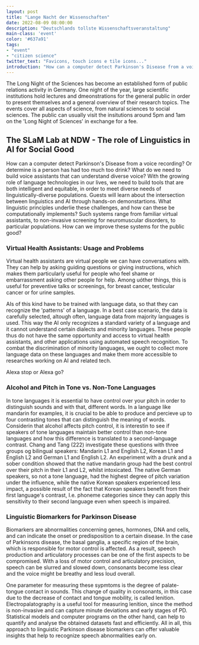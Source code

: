 ```yaml
---
layout: post
title: "Lange Nacht der Wissenschaften"
date: 2022-08-09 08:00:00
description: "Deutschlands tollste Wissenschaftsveranstaltung"
main-class: 'event'
color: '#637a91'
tags:
- "event"
- "citizen science"
twitter_text: "Favicons, touch icons e tile icons..."
introduction: "How can a computer detect Parkinson's Disease from a voice recording? Or determine whether a person has had too much too drink? What do we need to build voice assistants that can understand diverse voices?"
---
```


The Long Night of the Sciences has become an established form of public relations activity in Germany. One night of the year, large scientific institutions hold lectures and dmeonstrations for the general public in order to present themselves and a general overview of their research topics. The events cover all aspects of science, from natural sciences to social sciences. The public can usually visit the insitutions around 5pm and 1am on the 'Long Night of Sciences' in exchange for a fee.   

## The SLaM Lab at NDW - The role of Linguistics in AI for Social Good
How can a computer detect Parkinson's Disease from a voice recording? Or determine is a person has had too much too drink? What do we need to build voice assistants that can understand diverse voice? With the growing role of language technologies in our lives, we need to build tools that are both intelligent and equitable, in order to meet diverse needs of linguistically-diverse populations. Guests will learn about the intersection between linguistics and AI through hands-on demonstartions. What linguistic principles underlie these challenges, and how can these be computationally implements? Such systems range from familiar virtual assistants, to non-invasive screening for neuromuscular disorders, to particular populations. How can we improve these systems for the public good? 


### Virtual Health Assistants: Usage and Problems 
Virtual health assistants are virtual people we can have conversations with. They can help by asking guiding questions or giving instructions, which makes them particularly useful for people who feel shame or embarrassment asking other people for help. Among uóther things, this is useful for preventive talks or screenings, for breast cancer, testicular cancer or for urine samples. 

AIs of this kind have to be trained with language data, so that they can recognize the 'patterns' of a language. In a best case scenario, the data is carefully selected, altough often, language data from majority languages is used. This way the AI only recognizes a standard variety of a language and it cannot understand certain dialects and minority languages. These people thus do not have the same opportunity and access to virtual health assistants, and other applications using automated speech recognition. To combat the discrimination of minority languages, we ought to collect more language data on these languages and make them more accessible to researches working on AI and related tech.   

Alexa stop or Alexa go?

### Alcohol and Pitch in Tone vs. Non-Tone Languages
In tone languages it is essential to have control over your pitch in order to distinguish sounds and with that, different words. In a language like mandarin for examples, it is crucial to be able to produce and percieve up to four contrasting tones that can distinguish the meaning of words. Considerin that alcohol affects pitch control, it is interestin to see if speakers of tone languages maintain better control than non-tone languages and how this difference is translated to a second-language contrast. Chang and Tang (222) investigate these questions with three groups og bilingual speakers: Mandarin L1 and English L2, Korean L1 and English L2 and German L1 and English L2. An experiment with a drunk and a sober condition showed that the native mandarin group had the best control over their pitch in their L1 and L2, whilst intoxicated. The native German speakers, so not a tone language, had the highest degree of pitch variation under the influence, while the native Korean speakers experienced less impact, a possible result of the fact that Korean speakers benefit from their first language's contrast, I.e. phoneme categories since they can apply this sensitivity to their second language even when speech is impaired. 

### Linguistic Biomarkers for Parkinson Disease
Biomarkers are abnormalities concerning genes, hormones, DNA and cells, and can indicate the onset or predisposition to a certain disease. In the case of Parkinsons disease, the basal ganglia, a specific region of the brain, which is responsible for motor control  is affected. As a result, speech production and articulatory processes can be one of the first aspects to be compromised. With a loss of motor control and articulatory precision, speech can be slurred and slowed down, consonants become less clear and the voice might be breathy and less loud overall. 

One parameter for measuring these sypmtoms is the degree of palate-tongue contact in sounds. This change of quality in consonants, in this case due to the decrease of contact and tongue mobility, is called lenition. Electropalatography is a useful tool for measuring lenition, since the method is non-invasive and can capture minute deviations and early stages of PD. Statistical models and computer programs on the other hand, can help to quantify and analyse the obtained datasets fast and efficiently. All in all, this approach to linguistic Parkinson disease biomarkers can offer valuable insights that help to recognize speech abnormalities early on. 

